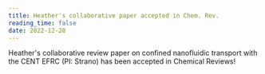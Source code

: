 ```yaml
---
title: Heather's collaborative paper accepted in Chem. Rev. 
reading_time: false
date: 2022-12-28
---
```


Heather's collaborative review paper on confined nanofluidic transport with the CENT EFRC (PI: Strano) has been accepted in Chemical Reviews!

<!--more-->
